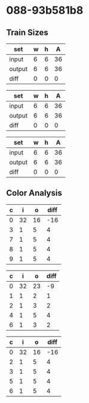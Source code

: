 # 088-93b581b8
## Train Sizes

|set|w|h|A|
|---|---|---|---|
|input|6|6|36|
|output|6|6|36|
|diff|0|0|0|


|set|w|h|A|
|---|---|---|---|
|input|6|6|36|
|output|6|6|36|
|diff|0|0|0|


|set|w|h|A|
|---|---|---|---|
|input|6|6|36|
|output|6|6|36|
|diff|0|0|0|


## Color Analysis

|c|i|o|diff|
|---|---|---|---|
|0|32|16|-16|
|3|1|5|4|
|7|1|5|4|
|8|1|5|4|
|9|1|5|4|


|c|i|o|diff|
|---|---|---|---|
|0|32|23|-9|
|1|1|2|1|
|2|1|3|2|
|4|1|5|4|
|6|1|3|2|


|c|i|o|diff|
|---|---|---|---|
|0|32|16|-16|
|2|1|5|4|
|3|1|5|4|
|5|1|5|4|
|6|1|5|4|

